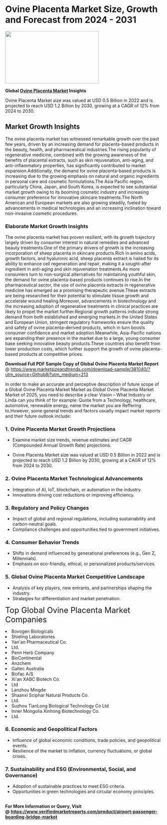 <H1>Ovine Placenta Market Size, Growth and Forecast from 2024 - 2031</H1><img class="aligncenter size-medium wp-image-584254" src="https://thirdeyenews.in/wp-content/uploads/2024/09/Global-Market-Research-300x168.jpeg" alt="" width="300" height="168" /><p><strong>Global&nbsp;<a href="https://www.marketsizeandtrends.com/download-sample/381040/?utm_source=Github8j?utm_medium=213">Ovine Placenta Market</a> Insights</strong></p><p>Ovine Placenta Market size was valued at USD 0.5 Billion in 2022 and is projected to reach USD 1.2 Billion by 2030, growing at a CAGR of 12% from 2024 to 2030.</p><p><h2>Market Growth Insights</h2> <p>The ovine placenta market has witnessed remarkable growth over the past few years, driven by an increasing demand for placenta-based products in the beauty, health, and pharmaceutical industries.The rising popularity of regenerative medicine, combined with the growing awareness of the benefits of placental extracts, such as skin rejuvenation, anti-aging, and anti-inflammatory properties, has significantly contributed to market expansion.Additionally, the demand for ovine placenta-based products is increasing due to the growing emphasis on natural and organic ingredients in personal care and cosmetic formulations.The Asia Pacific region, particularly China, Japan, and South Korea, is expected to see substantial market growth owing to its booming cosmetic industry and increasing consumer preference for innovative skincare treatments.The North American and European markets are also growing steadily, fueled by advancements in medical technologies and an increasing inclination toward non-invasive cosmetic procedures.</p> <h3>Elaborate Market Growth Insights</h3> <p>The ovine placenta market has proven resilient, with its growth trajectory largely driven by consumer interest in natural remedies and advanced beauty treatments.One of the primary drivers of growth is the increasing incorporation of sheep placenta in skincare products.Rich in amino acids, growth factors, and hyaluronic acid, sheep placenta extract is hailed for its ability to enhance cell regeneration and repair, making it a sought-after ingredient in anti-aging and skin rejuvenation treatments.As more consumers turn to non-surgical alternatives for maintaining youthful skin, the demand for ovine placenta-based products continues to rise.In the pharmaceutical sector, the use of ovine placenta extracts in regenerative medicine has emerged as a promising therapeutic avenue.These extracts are being researched for their potential to stimulate tissue growth and accelerate wound healing.Moreover, advancements in biotechnology and the increasing adoption of regenerative treatments in clinical practices are likely to propel the market further.Regional growth patterns indicate strong demand from both established and emerging markets.In the United States and European Union, stringent regulatory frameworks ensure the quality and safety of ovine placenta-derived products, which in turn boosts consumer confidence and market adoption.Meanwhile, Asia-Pacific nations are expanding their presence in the market due to a large, young consumer base seeking innovative beauty products.These countries also benefit from lower production costs, which further support the growth of ovine placenta-based products at competitive prices.</p> <p><span class=""><strong>Download Full PDF Sample Copy of Global Ovine Placenta Market Report</strong> @ <a href="https://www.marketsizeandtrends.com/download-sample/381040/?utm_source=Github8j?utm_medium=213" target="_blank">https://www.marketsizeandtrends.com/download-sample/381040/?utm_source=Github8j?utm_medium=213</a></span></p><p>In order to make an accurate and perceptive description of future scope of a Global&nbsp;Ovine Placenta Market Market as Global&nbsp;Ovine Placenta Market Market of 2025, you need to describe a clear Vision &ndash; What Industry or Linda can you think of for example: Quote from a Technology, healthcare, automotive, renewable energy, name the market you are Reffering to.However, some general trends and factors usually impact market reports and their future outlook include:</p><h3>1.&nbsp;<strong>Ovine Placenta Market Growth Projections</strong></h3><ul><li>Examine market size trends, revenue estimates and CAGR (Compounded Annual Growth Rate) projections.</li><li><p>Ovine Placenta Market size was valued at USD 0.5 Billion in 2022 and is projected to reach USD 1.2 Billion by 2030, growing at a CAGR of 12% from 2024 to 2030.</p></li></ul><h3>2.&nbsp;<strong>Ovine Placenta Market Technological Advancements</strong></h3><ul><li>Integration of AI, IoT, blockchain, or automation in the industry.</li><li>Innovations driving cost reductions or improving efficiency.</li></ul><h3>3.&nbsp;<strong>Regulatory and Policy Changes</strong></h3><ul><li>Impact of global and regional regulations, including sustainability and carbon-neutral goals.</li><li>Compliance challenges and opportunities tied to government initiatives.</li></ul><h3>4.&nbsp;<strong>Consumer Behavior Trends</strong></h3><ul><li>Shifts in demand influenced by generational preferences (e.g., Gen Z, Millennials).</li><li>Emphasis on eco-friendly, ethical, or personalized products/services.</li></ul><h3>5.&nbsp;<strong>Global Ovine Placenta Market Competitive Landscape</strong></h3><ul><li>Analysis of key players, new entrants, and partnerships shaping the industry.</li><li>Strategies for differentiation and market penetration.</li></ul><p data-pm-slice="1 1 []"><span style="color: inherit; font-family: inherit; font-size: 25px;">Top Global Ovine Placenta Market Companies</span></p><div class="" data-test-id=""><p><li>Bovogen Biologicals</li><li> Shieling Laboratories</li><li> Yan'an Pharmaceutical Co.</li><li> Ltd.</li><li> Penn Herb Company</li><li> BioContinental</li><li> Anzchem</li><li> Galtec Australia</li><li> Biofac A/S</li><li> Xi'an XABC Biotech Co.</li><li>Ltd</li><li> Lanzhou Mingde</li><li> Shaanxi Sciphar Natural Products Co.</li><li>Ltd.</li><li> Suzhou TianLong Biological Technology Co Ltd</li><li> Inner Mongolia Xinhong Biotechnology Co.</li><li> Ltd.</li></p></div><h3>6.&nbsp;<strong>Economic and Geopolitical Factors</strong></h3><ul><li>Influence of global economic conditions, trade policies, and geopolitical events.</li><li>Resilience of the market to inflation, currency fluctuations, or global crises.</li></ul><h3>7.&nbsp;<strong>Sustainability and ESG (Environmental, Social, and Governance)</strong></h3><ul><li>Adoption of sustainable practices to meet ESG criteria.</li><li>Opportunities in green technologies and circular economy principles.</li></ul><h2><strong style="font-size: 14px;">For More Information or Query, Visit @&nbsp;</strong><a style="background-color: #ffffff; font-size: 14px;" href="https://www.marketsizeandtrends.com/report/ovine-placenta-market/" target="_blank">https://www.verifiedmarketreports.com/product/airport-passenger-boarding-bridge-market</a></h2>